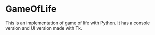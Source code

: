 # GameOfLife

This is an implementation of game of life with Python.
It has a console version and UI version made with Tk.
